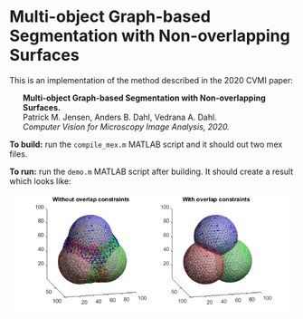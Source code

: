 # Multi-object Graph-based Segmentation with Non-overlapping Surfaces

This is an implementation of the method described in the 2020 CVMI paper:
<ul><b>Multi-object Graph-based Segmentation with Non-overlapping Surfaces. </b><br>
Patrick M. Jensen, Anders B. Dahl, Vedrana A. Dahl.<br>
<em>Computer Vision for Microscopy Image Analysis, 2020.</em>
</ul>

**To build:** run the `compile_mex.m` MATLAB script and it should out two mex files.

**To run:** run the `demo.m` MATLAB script after building. It should create a result which looks like:

![demo result](result.png)

